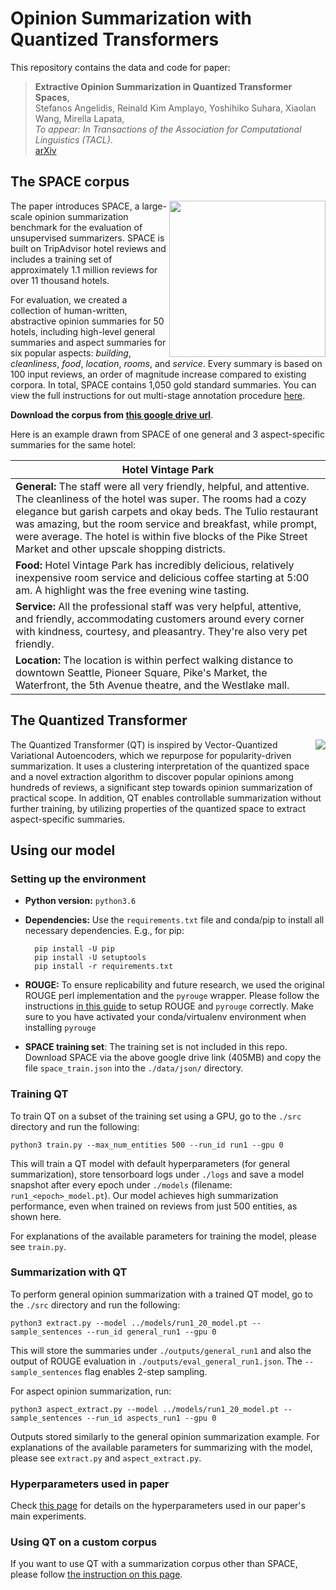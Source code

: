 # Opinion Summarization with Quantized Transformers

This repository contains the data and code for paper:

> **Extractive Opinion Summarization in Quantized Transformer Spaces**,<br/>
> Stefanos Angelidis, Reinald Kim Amplayo, Yoshihiko Suhara, Xiaolan Wang, Mirella Lapata, <br/>
> _To appear: In Transactions of the Association for Computational Linguistics (TACL)_.<br/>
> [arXiv](https://arxiv.org/abs/2012.04443)



## The SPACE corpus

<img align="right" src="http://homepages.inf.ed.ac.uk/sangelid/space_logo2.png" width="250px"/>

The paper introduces SPACE, a large-scale opinion summarization benchmark for
the evaluation of unsupervised summarizers.  SPACE is built on TripAdvisor
hotel reviews and includes a training set of approximately 1.1 million reviews
for over 11 thousand hotels.  

For evaluation, we created a collection of human-written, abstractive opinion
summaries for 50 hotels, including high-level general summaries and aspect
summaries for six popular aspects: _building_, _cleanliness_, _food_,
_location_, _rooms_, and _service_. Every summary is based on 100 input
reviews, an order of magnitude increase compared to existing corpora. In total,
SPACE contains 1,050 gold standard summaries. You can view the full
instructions for out multi-stage annotation procedure
[here](https://github.com/stangelid/qt/blob/main/annotation.md).

__Download the corpus from [this google drive url](https://drive.google.com/u/0/uc?id=1C6SaRQkas2B-9MolbwZbl0fuLgqdSKDT&export=download)__.

Here is an example drawn from SPACE of one general and 3 aspect-specific
summaries for the same hotel:

|__Hotel Vintage Park__|
|-----------------------------------------------|
|__General:__ The staff were all very friendly, helpful, and attentive. The cleanliness of the hotel was super. The rooms had a cozy elegance but garish carpets and okay beds. The Tulio restaurant was amazing, but the room service and breakfast, while prompt, were average. The hotel is within five blocks of the Pike Street Market and other upscale shopping districts.|
|__Food:__ Hotel Vintage Park has incredibly delicious, relatively inexpensive room service and delicious coffee starting at 5:00 am. A highlight was the free evening wine tasting.|
|__Service:__ All the professional staff was very helpful, attentive, and friendly, accommodating customers around every corner with kindness, courtesy, and pleasantry. They're also very pet friendly.|
|__Location:__ The location is within perfect walking distance to downtown Seattle, Pioneer Square, Pike's Market, the Waterfront, the 5th Avenue theatre, and the Westlake mall.|

## The Quantized Transformer

<img align="right" src="http://homepages.inf.ed.ac.uk/sangelid/qt_logo.png"/>

The Quantized Transformer (QT) is inspired by Vector-Quantized Variational
Autoencoders, which we repurpose for popularity-driven summarization. It uses a
clustering interpretation of the quantized space and a novel extraction
algorithm to discover popular opinions among hundreds of reviews, a significant
step towards opinion summarization of practical scope. In addition, QT enables
controllable summarization without further training, by utilizing properties of
the quantized space to extract aspect-specific summaries.


## Using our model

### Setting up the environment

* __Python version:__ `python3.6`

* __Dependencies:__ Use the `requirements.txt` file and conda/pip to install all necessary dependencies. E.g., for pip:

		pip install -U pip
		pip install -U setuptools
		pip install -r requirements.txt 

* __ROUGE:__ To ensure replicability and future research, we used the original
  ROUGE perl implementation and the `pyrouge` wrapper. Please follow the
instructions
[in this guide](https://github.com/stangelid/qt/blob/main/rouge-setup.md) to
setup ROUGE and `pyrouge` correctly. Make sure to you have activated your
conda/virtualenv environment when installing `pyrouge` 

* __SPACE training set__: The training set is not included in this repo. Download
SPACE via the above google drive link (405MB) and copy the file `space_train.json`
into the `./data/json/` directory.


### Training QT

To train QT on a subset of the training set using a GPU, go to the `./src`
directory and run the following:

    python3 train.py --max_num_entities 500 --run_id run1 --gpu 0

This will train a QT model with default hyperparameters (for general
summarization), store tensorboard logs under `./logs` and save a
model snapshot after every epoch under `./models` (filename:
`run1_<epoch>_model.pt`). Our model achieves high summarization performance,
even when trained on reviews from just 500 entities, as shown here.

For explanations of the available parameters for training the model, please see `train.py`.


### Summarization with QT

To perform general opinion summarization with a trained QT model, go to the `./src` directory and run the following:

	python3 extract.py --model ../models/run1_20_model.pt --sample_sentences --run_id general_run1 --gpu 0

This will store the summaries under `./outputs/general_run1` and also the output of ROUGE evaluation in `./outputs/eval_general_run1.json`. The `--sample_sentences` flag enables 2-step sampling.

For aspect opinion summarization, run:

	python3 aspect_extract.py --model ../models/run1_20_model.pt --sample_sentences --run_id aspects_run1 --gpu 0
	
Outputs stored similarly to the general opinion summarization example. For explanations of the available parameters for summarizing with the model, please see `extract.py` and `aspect_extract.py`.

### Hyperparameters used in paper

Check [this page](https://github.com/stangelid/qt/blob/main/hyperparams.md) for
details on the hyperparameters used in our paper's main experiments.

### Using QT on a custom corpus

If you want to use QT with a summarization corpus other than SPACE, please
follow [the instruction on this page](https://github.com/stangelid/qt/blob/main/custom.md).
